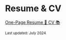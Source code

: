 # Resume & CV

<div class="button-container">
  <a href="/CV_Miti_gen.pdf" class="button">
    <span class="button-text">One-Page Resume</span>
    <span class="button-icon">📄</span>
  </a>
  
  <a href="/path-to-your-cv.pdf" class="button">
    <span class="button-text"> CV</span>
    <span class="button-icon">📚</span>
  </a>
</div>


<small>Last updated: July 2024 </small>
